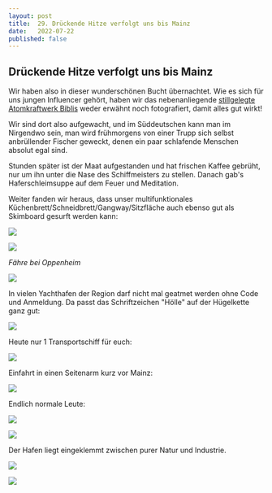 ```yaml
---
layout: post
title:  29. Drückende Hitze verfolgt uns bis Mainz
date:   2022-07-22
published: false
---
```


## Drückende Hitze verfolgt uns bis Mainz ##

Wir haben also in dieser wunderschönen Bucht übernachtet. Wie es sich für uns jungen Influencer gehört, haben wir das nebenanliegende [stillgelegte Atomkraftwerk Biblis](https://de.m.wikipedia.org/wiki/Kernkraftwerk_Biblis)  weder erwähnt noch fotografiert, damit alles gut wirkt!

Wir sind dort also aufgewacht, und im Süddeutschen kann man im Nirgendwo sein, man wird frühmorgens von einer Trupp sich selbst anbrüllender Fischer geweckt, denen ein paar schlafende Menschen absolut egal sind.

Stunden später ist der Maat aufgestanden und hat frischen Kaffee gebrüht, nur um ihn unter die Nase des Schiffmeisters zu stellen. Danach gab's Haferschleimsuppe auf dem Feuer und Meditation.

Weiter fanden wir heraus, dass unser multifunktionales Küchenbrett/Schneidbrett/Gangway/Sitzfläche auch ebenso gut als Skimboard gesurft werden kann:

![](/img/20220722__ms_res_mainz_0.jpg)

![](/img/20220722__ms_res_mainz_1.jpg)

*Fähre bei Oppenheim*

![](/img/20220722__ms_res_mainz_2.jpg)

In vielen Yachthafen der Region darf nicht mal geatmet werden ohne Code und Anmeldung.
Da passt das Schriftzeichen "Hölle" auf der Hügelkette ganz gut:

![](/img/20220722__ms_res_mainz_3.jpg)

Heute nur 1 Transportschiff für euch:

![](/img/20220722__ms_res_mainz_4.jpg)

Einfahrt in einen Seitenarm kurz vor Mainz:

![](/img/20220722__ms_res_mainz_5.jpg)

Endlich normale Leute:

![](/img/20220722__ms_res_mainz_6.jpg)

![](/img/20220722__ms_res_mainz_7.jpg)

Der Hafen liegt eingeklemmt zwischen purer Natur und Industrie.

![](/img/20220722__ms_res_mainz_8.jpg)

![](/img/20220722__ms_res_mainz_9.jpg)
